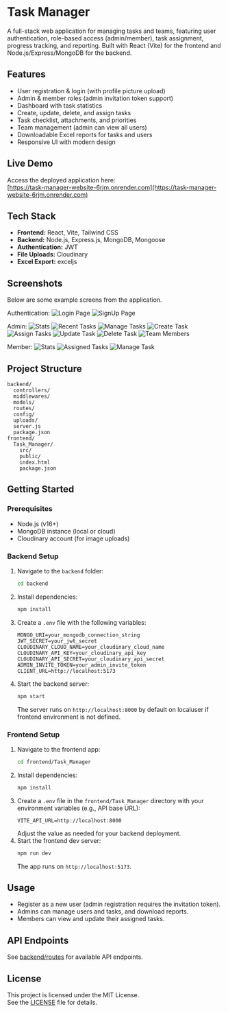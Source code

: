 # Task Manager

A full-stack web application for managing tasks and teams, featuring user authentication, role-based access (admin/member), task assignment, progress tracking, and reporting. Built with React (Vite) for the frontend and Node.js/Express/MongoDB for the backend.

## Features

- User registration & login (with profile picture upload)
- Admin & member roles (admin invitation token support)
- Dashboard with task statistics
- Create, update, delete, and assign tasks
- Task checklist, attachments, and priorities
- Team management (admin can view all users)
- Downloadable Excel reports for tasks and users
- Responsive UI with modern design

## Live Demo

Access the deployed application here:  
[https://task-manager-website-6rjm.onrender.com](https://task-manager-website-6rjm.onrender.com)

## Tech Stack

- **Frontend:** React, Vite, Tailwind CSS
- **Backend:** Node.js, Express.js, MongoDB, Mongoose
- **Authentication:** JWT
- **File Uploads:** Cloudinary
- **Excel Export:** exceljs

## Screenshots

Below are some example screens from the application.

Authentication:
![Login Page](<screenshots/Login Page.png>)
![SignUp Page](<screenshots/Signup Page.png>)

Admin:
![Stats](<screenshots/Admin Dashboard Stats.png>)
![Recent Tasks](<screenshots/Admin Dashboard Recent Tasks.png>)
![Manage Tasks](<screenshots/Admin Manage All Tasks.png>)
![Create Task](<screenshots/Admin Create Task.png>)
![Assign Tasks](<screenshots/Admin Assign Tasks to Members.png>)
![Update Task](<screenshots/Admin Update Task.png>)
![Delete Task](<screenshots/Admin Delete Task.png>)
![Team Members](<screenshots/Team Members.png>)

Member:
![Stats](<screenshots/Member Dashboard Stats.png>)
![Assigned Tasks](<screenshots/Member All Tasks.png>)
![Manage Task](<screenshots/Member Manage Task.png>)

## Project Structure

```
backend/
  controllers/
  middlewares/
  models/
  routes/
  config/
  uploads/
  server.js
  package.json
frontend/
  Task_Manager/
    src/
    public/
    index.html
    package.json
```

## Getting Started

### Prerequisites

- Node.js (v16+)
- MongoDB instance (local or cloud)
- Cloudinary account (for image uploads)

### Backend Setup

1. Navigate to the `backend` folder:
   ```sh
   cd backend
   ```
2. Install dependencies:
   ```sh
   npm install
   ```
3. Create a `.env` file with the following variables:
   ```
   MONGO_URI=your_mongodb_connection_string
   JWT_SECRET=your_jwt_secret
   CLOUDINARY_CLOUD_NAME=your_cloudinary_cloud_name
   CLOUDINARY_API_KEY=your_cloudinary_api_key
   CLOUDINARY_API_SECRET=your_cloudinary_api_secret
   ADMIN_INVITE_TOKEN=your_admin_invite_token
   CLIENT_URL=http://localhost:5173
   ```
4. Start the backend server:
   ```sh
   npm start
   ```
   The server runs on `http://localhost:8000` by default on localuser if frontend environment is not defined.

### Frontend Setup

1. Navigate to the frontend app:
   ```sh
   cd frontend/Task_Manager
   ```
2. Install dependencies:
   ```sh
   npm install
   ```
3. Create a `.env` file in the `frontend/Task_Manager` directory with your environment variables (e.g., API base URL):
   ```
   VITE_API_URL=http://localhost:8000
   ```
   Adjust the value as needed for your backend deployment.
4. Start the frontend dev server:
   ```sh
   npm run dev
   ```
   The app runs on `http://localhost:5173`.

## Usage

- Register as a new user (admin registration requires the invitation token).
- Admins can manage users and tasks, and download reports.
- Members can view and update their assigned tasks.

## API Endpoints

See [backend/routes](backend/routes/) for available API endpoints.

## License

This project is licensed under the MIT License.  
See the [LICENSE](LICENSE) file for details.
